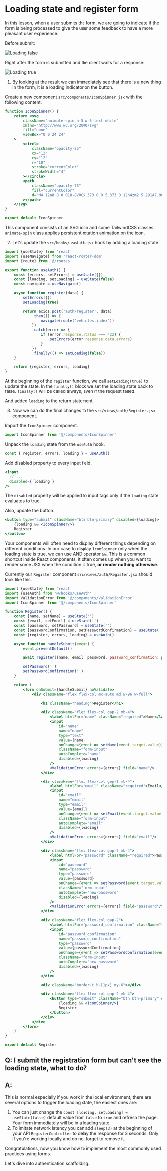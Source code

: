 # Loading state and register form

In this lesson, when a user submits the form, we are going to indicate if the form is being processed to give the user
some feedback to have a more pleasant user experience.

Before submit:

![Loading false](assets/loading-false.png)

Right after the form is submitted and the client waits for a response:

![Loading true](assets/loading-true.png)

1. By looking at the result we can immediately see that there is a new thing in the form, it is a loading indicator on
   the button.

Create a new component `src/components/IconSpinner.jsx` with the following content.

```jsx
function IconSpinner() {
    return <svg
        className="animate-spin h-5 w-5 text-white"
        xmlns="http://www.w3.org/2000/svg"
        fill="none"
        viewBox="0 0 24 24"
    >
        <circle
            className="opacity-25"
            cx="12"
            cy="12"
            r="10"
            stroke="currentColor"
            strokeWidth="4"
        ></circle>
        <path
            className="opacity-75"
            fill="currentColor"
            d="M4 12a8 8 0 018-8V0C5.373 0 0 5.373 0 12h4zm2 5.291A7.962 7.962 0 014 12H0c0 3.042 1.135 5.824 3 7.938l3-2.647z"
        ></path>
    </svg>
}

export default IconSpinner
```

This component consists of an SVG icon and some TailwindCSS classes. `animate-spin` class applies persistent rotation
animation on the icon.

2. Let's update the `src/hooks/useAuth.jsx` hook by adding a loading state.

```jsx
import {useState} from 'react'
import {useNavigate} from 'react-router-dom'
import {route} from '@/routes'

export function useAuth() {
    const [errors, setErrors] = useState({})
    const [loading, setLoading] = useState(false)
    const navigate = useNavigate()

    async function register(data) {
        setErrors({})
        setLoading(true)

        return axios.post('auth/register', data)
            .then(() => {
                navigate(route('vehicles.index'))
            })
            .catch(error => {
                if (error.response.status === 422) {
                    setErrors(error.response.data.errors)
                }
            })
            .finally(() => setLoading(false))
    }

    return {register, errors, loading}
}
```

At the beginning of the `register` function, we call `setLoading(true)` to update the state. In the `finally()` block we
set the loading state back to false. `finally()` will be called always, even if the request failed.

And added `loading` to the return statement.

3. Now we can do the final changes to the `src/views/auth/Register.jsx` component.

Import the `IconSpinner` component.

```jsx
import IconSpinner from '@/components/IconSpinner'
```

Unpack the `loading` state from the `useAuth` hook.

```jsx
const { register, errors, loading } = useAuth()
```

Add disabled property to every input field.

```jsx
<input
  // ...
  disabled={ loading }
/>
```

The `disabled` property will be applied to input tags only if the `loading` state evaluates to true.

Also, update the button.

```jsx
<button type="submit" className="btn btn-primary" disabled={loading}>
    {loading && <IconSpinner/>}
    Register
</button>
```

Your components will often need to display different things depending on different conditions. In our case to
display `IconSpinner` only when the loading state is true, we can use AND operator `&&`. This is a common shortcut
inside React components, it often comes up when you want to render some JSX when the condition is true, **or render
nothing otherwise**.

Currently our `Register` component `src/views/auth/Register.jsx` should look like this.

```jsx
import {useState} from 'react'
import {useAuth} from '@/hooks/useAuth'
import ValidationError from '@/components/ValidationError'
import IconSpinner from '@/components/IconSpinner'

function Register() {
    const [name, setName] = useState('')
    const [email, setEmail] = useState('')
    const [password, setPassword] = useState('')
    const [passwordConfirmation, setPasswordConfirmation] = useState('')
    const {register, errors, loading} = useAuth()

    async function handleSubmit(event) {
        event.preventDefault()

        await register({name, email, password, password_confirmation: passwordConfirmation})

        setPassword('')
        setPasswordConfirmation('')
    }

    return (
        <form onSubmit={handleSubmit} noValidate>
            <div className="flex flex-col mx-auto md:w-96 w-full">

                <h1 className="heading">Register</h1>

                <div className="flex flex-col gap-2 mb-4">
                    <label htmlFor="name" className="required">Name</label>
                    <input
                        id="name"
                        name="name"
                        type="text"
                        value={name}
                        onChange={event => setName(event.target.value)}
                        className="form-input"
                        autoComplete="name"
                        disabled={loading}
                    />
                    <ValidationError errors={errors} field="name"/>
                </div>

                <div className="flex flex-col gap-2 mb-4">
                    <label htmlFor="email" className="required">Email</label>
                    <input
                        id="email"
                        name="email"
                        type="email"
                        value={email}
                        onChange={event => setEmail(event.target.value)}
                        className="form-input"
                        autoComplete="email"
                        disabled={loading}
                    />
                    <ValidationError errors={errors} field="email"/>
                </div>

                <div className="flex flex-col gap-2 mb-4">
                    <label htmlFor="password" className="required">Password</label>
                    <input
                        id="password"
                        name="password"
                        type="password"
                        value={password}
                        onChange={event => setPassword(event.target.value)}
                        className="form-input"
                        autoComplete="new-password"
                        disabled={loading}
                    />
                    <ValidationError errors={errors} field="password"/>
                </div>

                <div className="flex flex-col gap-2">
                    <label htmlFor="password_confirmation" className="required">Confirm Password</label>
                    <input
                        id="password_confirmation"
                        name="password_confirmation"
                        type="password"
                        value={passwordConfirmation}
                        onChange={event => setPasswordConfirmation(event.target.value)}
                        className="form-input"
                        autoComplete="new-password"
                        disabled={loading}
                    />
                </div>

                <div className="border-t h-[1px] my-6"></div>

                <div className="flex flex-col gap-2 mb-4">
                    <button type="submit" className="btn btn-primary" disabled={loading}>
                        {loading && <IconSpinner/>}
                        Register
                    </button>
                </div>
            </div>
        </form>
    )
}

export default Register
```

## Q: I submit the registration form but can't see the loading state, what to do?

## A:

This is normal especially if you work in the local environment, there are several options to trigger the loading state,
the easiest ones are:

1. You can just change the `const [loading, setLoading] = useState(false)` default value from `false` to `true` and
   refresh the page. Your form immediately will be in a loading state.
2. To imitate network latency you can add `sleep(3)` at the beginning of your API `RegisterController` to delay the
   response for 3 seconds. Only if you're working locally and do not forget to remove it.

Congratulations, now you know how to implement the most commonly used practices using forms.

Let's dive into authentication scaffolding.
